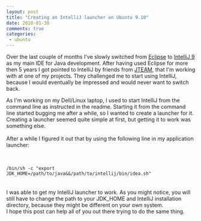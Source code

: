 ```yaml
---
layout: post
title: "Creating an IntelliJ launcher on Ubuntu 9.10"
date: 2010-01-30
comments: true
categories:
 - ubuntu
---
```


Over the last couple of months I've slowly switched from <a href="http://www.eclipse.org/">Eclipse</a> to <a href="http://www.jetbrains.com/idea/">IntelliJ 9</a> as my main IDE for Java development. After having used Eclipse for more then 5 years I got pointed to IntelliJ by friends from <a href="http://jteam.nl/">JTEAM</a>, that I'm working with at one of my projects. They challenged me to start using IntelliJ, because I would eventually be impressed and would never want to switch back.

As I'm working on my Dell/Linux laptop, I used to start IntelliJ from the command line as instructed in the readme. Starting it from the command line started bugging me after a while, so I wanted to create a launcher for it. Creating a launcher seemed quite simple at first, but getting it to work was something else.<br /><br />After a while I figured it out that by using the following line in my application launcher:<br /><span class="Apple-style-span" style="font-family: monospace;"><span class="Apple-style-span" style="font-family: Times;"><br /></span></span><br /><code> /bin/sh -c "export JDK_HOME=/path/to/java&amp;&amp;/path/to/intellij/bin/idea.sh"<br /></code><br /><br />I was able to get my IntelliJ launcher to work. As you might notice, you will still have to change the path to your JDK_HOME and IntelliJ installation directory, because they might be different on your own system.<br />I hope this post can help all of you out there trying to do the same thing.

